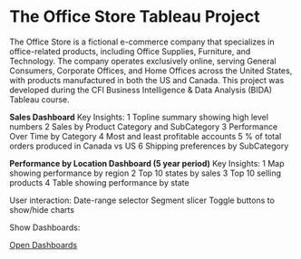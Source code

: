 # The Office Store Tableau Project
The Office Store is a fictional e-commerce company that specializes in office-related products, including Office Supplies, Furniture, and Technology. The company operates exclusively online, serving General Consumers, Corporate Offices, and Home Offices across the United States, with products manufactured in both the US and Canada. This project was developed during the CFI Business Intelligence & Data Analysis (BIDA) Tableau course.

**Sales Dashboard**
Key Insights:
1 Topline summary showing high level numbers 
2 Sales by Product Category and SubCategory
3 Performance Over Time by Category
4 Most and least profitable accounts
5 % of total orders produced in Canada vs US
6 Shipping preferences by SubCategory


**Performance by Location Dashboard (5 year period)**
Key Insights:
1	Map showing performance by region
2	Top 10 states by sales
3	Top 10 selling products
4	Table showing performance by state

User interaction: 
Date-range selector
Segment slicer
Toggle buttons to show/hide charts



<p>Show Dashboards:</p>
<a href=https://public.tableau.com/views/TableauFundamentals_17467114466740/SalesDashboard?:language=es-ES&publish=yes&:sid=&:redirect=auth&:display_count=n&:origin=viz_share_link>
  Open Dashboards 
</a>
